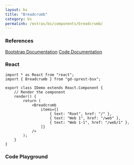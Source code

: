 ```yaml
---
layout: bs
title: "Breadcrumb"
category: bs
permalink: /extras/bs/components/breadcrumb/
---
```


### References

<div class="bs">
    <div class="list-group">
        <a class="list-group-item list-group-item-action" href="https://getbootstrap.com/docs/4.4/components/breadcrumb">Bootstrap Documentation</a>
        <a class="list-group-item list-group-item-action" href="/docs/sprest-bs/modules/_components_breadcrumb_d_.html">Code Documentation</a>
    </div>
</div>

### React

```tsx
import * as React from "react";
import { Breadcrumb } from "gd-sprest-bsx";

export class IDemo extends React.Component {
    // Render the component
    render() {
        return (
            <Breadcrumb
                items={[
                    { text: "Root", href: "/" },
                    { text: "Web 1", href: "/web" },
                    { text: "Web 1-1", href: "/web/1" },
                ]}
            />
        );
    }
}
```

### Code Playground

<div id="playground" class="bs"></div>
<script type="text/javascript">
    // Wait for the page to load
    window.addEventListener("load", function() {
        // Create the code editor
        var editor = CodeEditor(document.getElementById("playground"), true, [
            '// Create the breadcrumb',
            'Components.Breadcrumb({',
            '\tel: app,',
            '\titems: [',
            '\t\t{ text: "Root", href: "/" },',
            '\t\t{ text: "Web 1", href: "/web" },',
            '\t\t{ text: "Web 1-1", href: "/web/1" }',
            '\t]',
            '});'
        ].join('\n'));
    });
</script>

